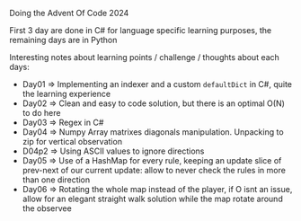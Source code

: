 Doing the Advent Of Code 2024

First 3 day are done in C# for language specific learning purposes, the remaining days are in Python

Interesting notes about learning points / challenge / thoughts about each days:

- Day01 => Implementing an indexer and a custom `defaultDict` in C#, quite the learning experience
- Day02 => Clean and easy to code solution, but there is an optimal O(N) to do here
- Day03 => Regex in C#
- Day04 => Numpy Array matrixes diagonals manipulation. Unpacking to zip for vertical observation
- D04p2 => Using ASCII values to ignore directions
- Day05 => Use of a HashMap for every rule, keeping an update slice of prev-next of our current update: allow to never check the rules in more than one direction
- Day06 => Rotating the whole map instead of the player, if O isnt an issue, allow for an elegant straight walk solution while the map rotate around the observee
